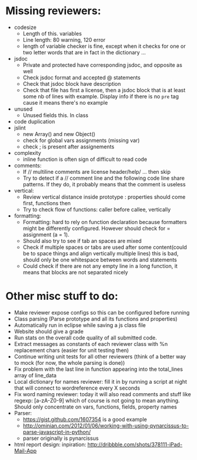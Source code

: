 Missing reviewers:
==================

- codesize
	- Length of this. variables
	- Line length: 80 warning, 120 error
	- length of variable checker is fine, except when it checks for one or two letter words that are in fact in the dictionary ... 
- jsdoc
	- Private and protected have corresponding jsdoc, and opposite as well
	- Check jsdoc format and accepted @ statements
	- Check that jsdoc block have description
	- Check that file has first a license, then a jsdoc block that is at least some nb of lines with example. Display info if there is no `pre` tag cause it means there's no example
- unused
	- Unused fields this. In class
- code duplication
- jslint
	- new Array() and new Object()
	- check for global vars assignments (missing var)
	- check ; is present after assignements
- complexity
	- inline function is often sign of difficult to read code
- comments:
	- If // multiline comments are license header/help/ ... then skip
	- Try to detect if a // comment line and the following code line share patterns. If they do, it probably means that the comment is useless
- vertical:
	- Review vertical distance inside prototype : properties should come first, functions then
	- Try to check flow of functions: caller before callee, vertically
- formatting:
	- Formatting: hard to rely on function declaration because formatters might be differently configured. However should check for = assignment (a = 1).
	- Should also try to see if tab an spaces are mixed
	- Check if multiple spaces or tabs are used after some content(could be to space things and align vertically multiple lines) this is bad, should only be one whitespace between words and statements
	- Could check if there are not any empty line in a long function, it means that blocks are not separated nicely

Other misc stuff to do:
=======================

- Make reviewer expose configs so this can be configured before running
- Class parsing (Parse prototype and all its functions and properties)
- Automatically run in eclipse while saving a js class file
- Website should give a grade
- Run stats on the overall code quality of all submitted code.
- Extract messages as constants of each reviewer class with %n replacement chars (easier for unit testing then)
- Continue writing unit tests for all other reviewers (think of a better way to mock (for now, the whole parsing is done))
- Fix problem with the last line in function appearing into the total_lines array of line_data
- Local dictionary for names reviewer: fill it in by running a script at night that will connect to wordreference every X seconds
- Fix word naming reviewer: today it will also read comments and stuff like regexp: [a-zA-Z0-9] which of course is not going to mean anything. Should only concentrate on vars, functions, fields, property names
- Parser:
	- https://gist.github.com/1607354 is a good example
	- http://ominian.com/2012/01/06/working-with-using-pynarcissus-to-parse-javascript-in-python/
	- parser originally is pynarcissus
- html report design: inpiration: http://dribbble.com/shots/378111-iPad-Mail-App
